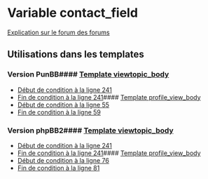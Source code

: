 # Variable contact_field
[Explication sur le forum des forums](http://forum.forumactif.com/t294113-listing-des-variables#contact_field)
## Utilisations dans les templates
### Version PunBB#### [Template viewtopic_body](punbb/viewtopic_body.md)
* [Début de condition à la ligne 241](../punbb/viewtopic_body.tpl#L241)
* [Fin de condition à la ligne 241](../punbb/viewtopic_body.tpl#L241)#### [Template profile_view_body](punbb/profile_view_body.md)
* [Début de condition à la ligne 55](../punbb/profile_view_body.tpl#L55)
* [Fin de condition à la ligne 59](../punbb/profile_view_body.tpl#L59)
### Version phpBB2#### [Template viewtopic_body](subsilver/viewtopic_body.md)
* [Début de condition à la ligne 241](../subsilver/viewtopic_body.tpl#L241)
* [Fin de condition à la ligne 241](../subsilver/viewtopic_body.tpl#L241)#### [Template profile_view_body](subsilver/profile_view_body.md)
* [Début de condition à la ligne 76](../subsilver/profile_view_body.tpl#L76)
* [Fin de condition à la ligne 81](../subsilver/profile_view_body.tpl#L81)